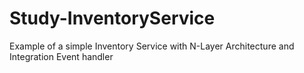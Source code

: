 # Study-InventoryService
Example of a simple Inventory Service with N-Layer Architecture and Integration Event handler
